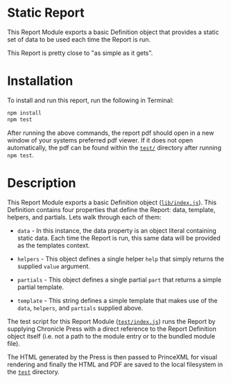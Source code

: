 # Static Report

This Report Module exports a basic Definition object that provides a static set of data to be used each time the Report is run.

This Report is pretty close to "as simple as it gets".

# Installation

To install and run this report, run the following in Terminal:

```sh
npm install
npm test
```

After running the above commands, the report pdf should open in a new window of your systems preferred pdf viewer. If it does not open automatically, the pdf can be found within the [`test/`](test/) directory after running `npm test`.

# Description

This Report Module exports a basic Definition object ([`lib/index.js`](lib/index.js)). This Definition contains four properties that define the Report: data, template, helpers, and partials. Lets walk through each of them:

- `data` - In this instance, the data property is an object literal containing static data. Each time the Report is run, this same data will be provided as the templates context.

- `helpers` - This object defines a single helper `help` that simply returns the supplied `value` argument.

- `partials` - This object defines a single partial `part` that returns a simple partial template.

- `template` - This string defines a simple template that makes use of the `data`, `helpers`, and `partials` supplied above.

The test script for this Report Module ([`test/index.js`](test/index.js)) runs the Report by supplying Chronicle Press with a direct reference to the Report Definition object itself (i.e. not a path to the module entry or to the bundled module file).

The HTML generated by the Press is then passed to PrinceXML for visual rendering and finally the HTML and PDF are saved to the local filesystem in the [`test`](test/) directory.
